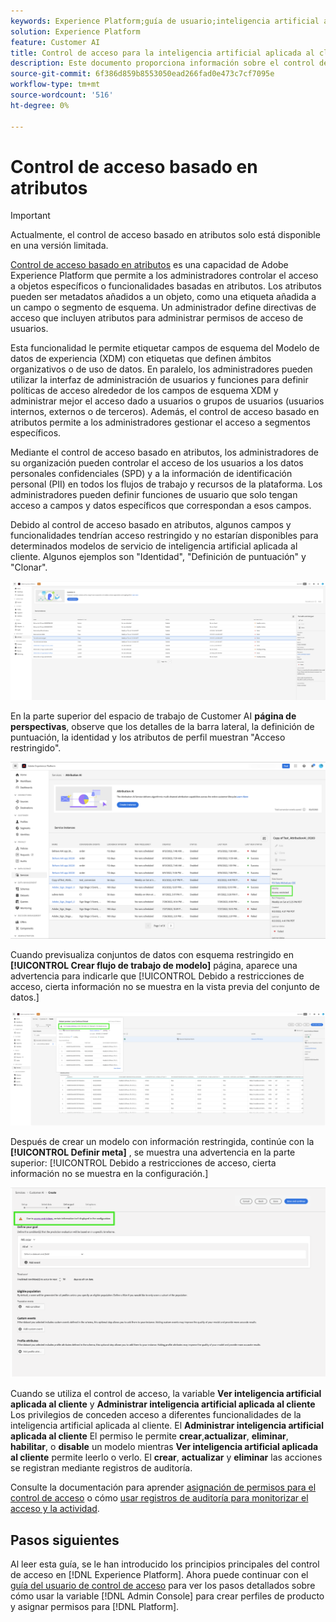 ```yaml
---
keywords: Experience Platform;guía de usuario;inteligencia artificial aplicada al cliente;temas populares;controles de acceso;crear modelo;
solution: Experience Platform
feature: Customer AI
title: Control de acceso para la inteligencia artificial aplicada al cliente
description: Este documento proporciona información sobre el control de acceso basado en atributos para la inteligencia artificial aplicada al cliente.
source-git-commit: 6f386d859b8553050ead266fad0e473c7cf7095e
workflow-type: tm+mt
source-wordcount: '516'
ht-degree: 0%

---
```



# Control de acceso basado en atributos

>[!IMPORTANT]
>
>Actualmente, el control de acceso basado en atributos solo está disponible en una versión limitada.

[Control de acceso basado en atributos](../../../access-control/abac/overview.md) es una capacidad de Adobe Experience Platform que permite a los administradores controlar el acceso a objetos específicos o funcionalidades basadas en atributos. Los atributos pueden ser metadatos añadidos a un objeto, como una etiqueta añadida a un campo o segmento de esquema. Un administrador define directivas de acceso que incluyen atributos para administrar permisos de acceso de usuarios.

Esta funcionalidad le permite etiquetar campos de esquema del Modelo de datos de experiencia (XDM) con etiquetas que definen ámbitos organizativos o de uso de datos. En paralelo, los administradores pueden utilizar la interfaz de administración de usuarios y funciones para definir políticas de acceso alrededor de los campos de esquema XDM y administrar mejor el acceso dado a usuarios o grupos de usuarios (usuarios internos, externos o de terceros). Además, el control de acceso basado en atributos permite a los administradores gestionar el acceso a segmentos específicos.

Mediante el control de acceso basado en atributos, los administradores de su organización pueden controlar el acceso de los usuarios a los datos personales confidenciales (SPD) y a la información de identificación personal (PII) en todos los flujos de trabajo y recursos de la plataforma. Los administradores pueden definir funciones de usuario que solo tengan acceso a campos y datos específicos que correspondan a esos campos.

Debido al control de acceso basado en atributos, algunos campos y funcionalidades tendrían acceso restringido y no estarían disponibles para determinados modelos de servicio de inteligencia artificial aplicada al cliente. Algunos ejemplos son &quot;Identidad&quot;, &quot;Definición de puntuación&quot; y &quot;Clonar&quot;.

![El espacio de trabajo de inteligencia artificial aplicada al cliente con los campos restringidos de los resultados del modelo de servicio resaltados.](../images/user-guide/unavailable-functionalities.png)

En la parte superior del espacio de trabajo de Customer AI **página de perspectivas**, observe que los detalles de la barra lateral, la definición de puntuación, la identidad y los atributos de perfil muestran &quot;Acceso restringido&quot;.

![Espacio de trabajo de inteligencia artificial aplicada al cliente con los campos restringidos del esquema resaltados.](../images/user-guide/access-restricted.png)

Cuando previsualiza conjuntos de datos con esquema restringido en **[!UICONTROL Crear flujo de trabajo de modelo]** página, aparece una advertencia para indicarle que [!UICONTROL Debido a restricciones de acceso, cierta información no se muestra en la vista previa del conjunto de datos.]

![El espacio de trabajo de inteligencia artificial aplicada al cliente con los campos restringidos de los conjuntos de datos de vista previa con resultados de esquema restringidos resaltados.](../images/user-guide/restricted-dataset-preview-save-and-exit-cai.png)

Después de crear un modelo con información restringida, continúe con la **[!UICONTROL Definir meta]** , se muestra una advertencia en la parte superior: [!UICONTROL Debido a restricciones de acceso, cierta información no se muestra en la configuración.]

![El espacio de trabajo de inteligencia artificial aplicada al cliente con los campos restringidos de los resultados del modelo de servicio resaltados.](../images/user-guide/information-not-displayed-save-and-exit.png)

Cuando se utiliza el control de acceso, la variable **Ver inteligencia artificial aplicada al cliente** y **Administrar inteligencia artificial aplicada al cliente** Los privilegios de conceden acceso a diferentes funcionalidades de la inteligencia artificial aplicada al cliente. El **Administrar inteligencia artificial aplicada al cliente** El permiso le permite **crear**,**actualizar**, **eliminar**, **habilitar**, o **disable** un modelo mientras **Ver inteligencia artificial aplicada al cliente** permite leerlo o verlo. El **crear**, **actualizar** y **eliminar** las acciones se registran mediante registros de auditoría.

Consulte la documentación para aprender [asignación de permisos para el control de acceso](../../../access-control/home.md) o cómo [usar registros de auditoría para monitorizar el acceso y la actividad](../../../landing/governance-privacy-security/audit-logs/overview.md).

## Pasos siguientes

Al leer esta guía, se le han introducido los principios principales del control de acceso en [!DNL Experience Platform]. Ahora puede continuar con el [guía del usuario de control de acceso](../overview.md) para ver los pasos detallados sobre cómo usar la variable [!DNL Admin Console] para crear perfiles de producto y asignar permisos para [!DNL Platform].